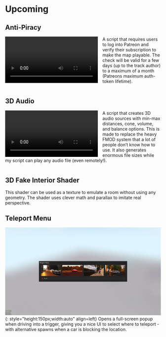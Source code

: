# Upcoming

## Anti-Piracy

<p>
    <video controls style="float: left; height: 150px; width: auto; margin-right: 15px;">
        <source src="../../assets/antipiracy.mp4" type="video/mp4">
    </video>
    A script that requires users to log into Patreon and verify their subscription to make the map playable. The check will be valid for a few days (up to the track author) to a maximum of a month (Patreons maximum auth-token lifetime).
</p>
<div style="clear: both;"></div>


## 3D Audio

<p>
    <video controls style="float: left; height: 150px; width: auto; margin-right: 15px;">
        <source src="../../assets/3daudio.mp4" type="video/mp4">
    </video>
    A script that creates 3D audio sources with min-max distances, cone, volume, and balance options. 
    This is made to replace the heavy FMOD system that a lot of people don’t know how to use. 
    It also generates enormous file sizes while my script can play any audio file (even remotely!).
</p>
<div style="clear: both;"></div>



## 3D Fake Interior Shader

This shader can be used as a texture to emulate a room without using any geometry. The shader uses clever math and parallax to imitate real perspective.

## Teleport Menu

![Teleport Menu](../assets/tpmenu.png){: style="height:150px;width:auto" align=left}
Opens a full-screen popup when driving into a trigger, giving you a nice UI to select where to teleport - with alternative spawns when a car is blocking the location.